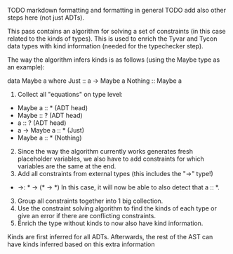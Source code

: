 
TODO markdown formatting and formatting in general
TODO add also other steps here (not just ADTs).

This pass contains an algorithm for solving a set of constraints
(in this case related to the kinds of types).
This is used to enrich the Tyvar and Tycon data types with kind information
(needed for the typechecker step).

The way the algorithm infers kinds is as follows
(using the Maybe type as an example):

data Maybe a where
  Just :: a -> Maybe a
  Nothing :: Maybe a

1. Collect all "equations" on type level:
  - Maybe a :: *       (ADT head)
  - Maybe :: ?         (ADT head)
  - a :: ?             (ADT head)
  - a -> Maybe a :: *  (Just)
  - Maybe a :: *       (Nothing)
2. Since the way the algorithm currently works generates fresh placeholder
   variables, we also have to add constraints for which variables are the
   same at the end.
3. Add all constraints from external types (this includes the "->" type!)
  - ->: * -> (* -> *)
  In this case, it will now be able to also detect that a :: *.
3. Group all constraints together into 1 big collection.
4. Use the constraint solving algorithm to find the kinds of each type
   or give an error if there are conflicting constraints.
5. Enrich the type without kinds to now also have kind information.

Kinds are first inferred for all ADTs. Afterwards, the rest of the AST
can have kinds inferred based on this extra information


